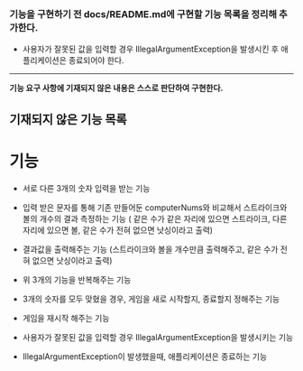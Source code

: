 ### 기능을 구현하기 전 docs/README.md에 구현할 기능 목록을 정리해 추가한다.
- 사용자가 잘못된 값을 입력할 경우 IllegalArgumentException을 발생시킨 후 애플리케이션은 종료되어야 한다.


---

**기능 요구 사항에 기재되지 않은 내용은 스스로 판단하여 구현한다.**
## 기재되지 않은 기능 목록


# 기능
- 서로 다른 3개의 숫자 입력을 받는 기능
- 입력 받은 문자를 통해 기존 만들어둔 computerNums와 비교해서 스트라이크와 볼의 개수의 결과 측정하는 기능
  ( 같은 수가 같은 자리에 있으면 스트라이크, 다른 자리에 있으면 볼, 같은 수가 전혀 없으면 낫싱이라고 출력)
- 결과값을 출력해주는 기능  (스트라이크와 볼을 개수만큼 출력해주고, 같은 수가 전혀 없으면 낫싱이라고 출력)

- 위 3개의 기능을 반복해주는 기능
- 3개의 숫자를 모두 맞혔을 경우, 게임을 새로 시작할지, 종료할지 정해주는 기능
- 게임을 재시작 해주는 기능
- 사용자가 잘못된 값을 입력할 경우 IllegalArgumentException을 발생시키는 기능
- IllegalArgumentException이 발생했을때, 애플리케이션은 종료하는 기능
